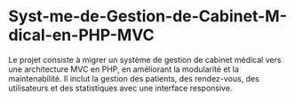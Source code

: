 # Syst-me-de-Gestion-de-Cabinet-M-dical-en-PHP-MVC
Le projet consiste à migrer un système de gestion de cabinet médical vers une architecture MVC en PHP, en améliorant la modularité et la maintenabilité. Il inclut la gestion des patients, des rendez-vous, des utilisateurs et des statistiques avec une interface responsive.
